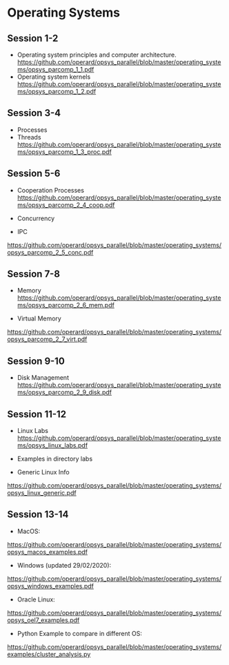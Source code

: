 # Operating Systems

## Session 1-2

-	Operating system principles and computer architecture. 
https://github.com/operard/opsys_parallel/blob/master/operating_systems/opsys_parcomp_1_1.pdf
-	Operating system kernels
https://github.com/operard/opsys_parallel/blob/master/operating_systems/opsys_parcomp_1_2.pdf

## Session 3-4

- Processes
- Threads
https://github.com/operard/opsys_parallel/blob/master/operating_systems/opsys_parcomp_1_3_proc.pdf

## Session 5-6

- Cooperation Processes
https://github.com/operard/opsys_parallel/blob/master/operating_systems/opsys_parcomp_2_4_coop.pdf

- Concurrency
- IPC

https://github.com/operard/opsys_parallel/blob/master/operating_systems/opsys_parcomp_2_5_conc.pdf

## Session 7-8

- Memory
https://github.com/operard/opsys_parallel/blob/master/operating_systems/opsys_parcomp_2_6_mem.pdf

- Virtual Memory

https://github.com/operard/opsys_parallel/blob/master/operating_systems/opsys_parcomp_2_7_virt.pdf

## Session 9-10

- Disk Management
https://github.com/operard/opsys_parallel/blob/master/operating_systems/opsys_parcomp_2_9_disk.pdf

## Session 11-12

- Linux Labs
https://github.com/operard/opsys_parallel/blob/master/operating_systems/opsys_linux_labs.pdf

- Examples in directory labs

- Generic Linux Info

https://github.com/operard/opsys_parallel/blob/master/operating_systems/opsys_linux_generic.pdf


## Session 13-14

- MacOS:

https://github.com/operard/opsys_parallel/blob/master/operating_systems/opsys_macos_examples.pdf

- Windows (updated 29/02/2020):

https://github.com/operard/opsys_parallel/blob/master/operating_systems/opsys_windows_examples.pdf

- Oracle Linux:

https://github.com/operard/opsys_parallel/blob/master/operating_systems/opsys_oel7_examples.pdf

- Python Example to compare in different OS:

https://github.com/operard/opsys_parallel/blob/master/operating_systems/examples/cluster_analysis.py
